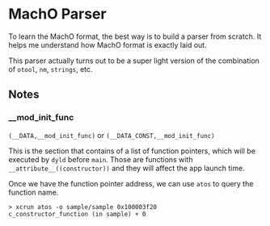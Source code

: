 # MachO Parser
To learn the MachO format, the best way is to build a parser from scratch. It helps me understand how MachO format is exactly laid out.

This parser actually turns out to be a super light version of the combination of  `otool`, `nm`, `strings`, etc.

## Notes
### __mod_init_func
`(__DATA,__mod_init_func)` or `(__DATA_CONST,__mod_init_func)`

This is the section that contains of a list of function pointers, which will be executed by `dyld` before `main`. Those are functions with `__attribute__((constructor))` and they will affect the app launch time.

Once we have the function pointer address, we can use `atos` to query the function name.
```
> xcrun atos -o sample/sample 0x100003f20
c_constructor_function (in sample) + 0
```
